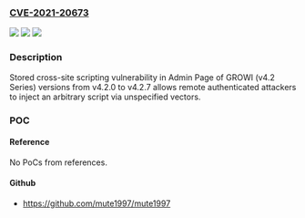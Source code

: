 ### [CVE-2021-20673](https://cve.mitre.org/cgi-bin/cvename.cgi?name=CVE-2021-20673)
![](https://img.shields.io/static/v1?label=Product&message=GROWI%20(v4.2%20Series)&color=blue)
![](https://img.shields.io/static/v1?label=Version&message=n%2Fa&color=blue)
![](https://img.shields.io/static/v1?label=Vulnerability&message=Cross-site%20scripting&color=brighgreen)

### Description

Stored cross-site scripting vulnerability in Admin Page of GROWI (v4.2 Series) versions from v4.2.0 to v4.2.7 allows remote authenticated attackers to inject an arbitrary script via unspecified vectors.

### POC

#### Reference
No PoCs from references.

#### Github
- https://github.com/mute1997/mute1997


